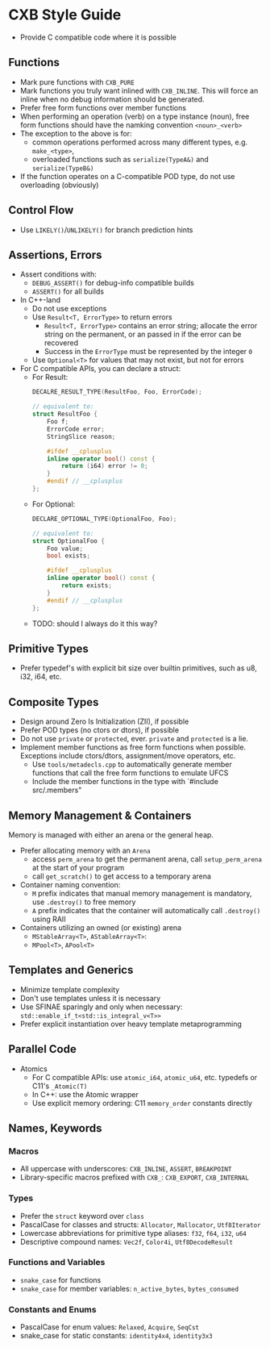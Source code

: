# CXB Style Guide
- Provide C compatible code where it is possible

## Functions
- Mark pure functions with `CXB_PURE`
- Mark functions you truly want inlined with `CXB_INLINE`. This will force an inline when no debug information should be generated.
- Prefer free form functions over member functions
- When performing an operation (verb) on a type instance (noun), free form functions should have the namking convention `<noun>_<verb>` 
- The exception to the above is for:
    - common operations performed across many different types, e.g. `make_<type>`,
    - overloaded functions such as `serialize(TypeA&)` and `serialize(TypeB&)`
- If the function operates on a C-compatible POD type, do not use overloading (obviously)

## Control Flow
- Use `LIKELY()`/`UNLIKELY()` for branch prediction hints

## Assertions, Errors
- Assert conditions with:
  - `DEBUG_ASSERT()` for debug-info compatible builds
  - `ASSERT()` for all builds
- In C++-land 
    - Do not use exceptions
    - Use `Result<T, ErrorType>` to return errors
        - `Result<T, ErrorType>` contains an error string; allocate the error string on the permanent, or an passed in if the error can be recovered
        - Success in the `ErrorType` must be represented by the integer `0`
    - Use `Optional<T>` for values that may not exist, but not for errors
- For C compatible APIs, you can declare a struct:
    - For Result:
        ```cpp
        DECALRE_RESULT_TYPE(ResultFoo, Foo, ErrorCode);

        // equivalent to:
        struct ResultFoo { 
            Foo f; 
            ErrorCode error; 
            StringSlice reason; 

            #ifdef __cplusplus
            inline operator bool() const {
                return (i64) error != 0;
            }
            #endif // __cplusplus
        };
        ```
    - For Optional:
        ```cpp
        DECLARE_OPTIONAL_TYPE(OptionalFoo, Foo);

        // equivalent to:
        struct OptionalFoo { 
            Foo value;
            bool exists;

            #ifdef __cplusplus
            inline operator bool() const {
                return exists;
            }
            #endif // __cplusplus
        };
        ```
    - TODO: should I always do it this way?

## Primitive Types

- Prefer typedef's with explicit bit size over builtin primitives, such as u8, i32, i64, etc.

## Composite Types

- Design around Zero Is Initialization (ZII), if possible
- Prefer POD types (no ctors or dtors), if possible
- Do not use `private` or `protected`, ever. `private` and `protected` is a lie.
- Implement member functions as free form functions when possible. Exceptions include ctors/dtors, assignment/move operators, etc.
    - Use `tools/metadecls.cpp` to automatically generate member functions that call the free form functions to emulate UFCS
    - Include the member functions in the type with `#include src/<type>.members"

## Memory Management & Containers

Memory is managed with either an arena or the general heap.

- Prefer allocating memory with an `Arena`
    - access `perm_arena` to get the permanent arena, call `setup_perm_arena` at the start of your program
    - call `get_scratch()` to get access to a temporary arena
- Container naming convention:
    - `M` prefix indicates that manual memory management is mandatory, use `.destroy()` to free memory
    - `A` prefix indicates that the container will automatically call `.destroy()` using RAII
- Containers utilizing an owned (or existing) arena
    - `MStableArray<T>`, `AStableArray<T>`:
    - `MPool<T>`, `APool<T>`

## Templates and Generics

- Minimize template complexity
- Don't use templates unless it is necessary
- Use SFINAE sparingly and only when necessary: `std::enable_if_t<std::is_integral_v<T>>`
- Prefer explicit instantiation over heavy template metaprogramming

## Parallel Code 
- Atomics
    - For C compatible APIs: use `atomic_i64`, `atomic_u64`, etc. typedefs or C11's `_Atomic(T)`
    - In C++: use the Atomic<T> wrapper
    - Use explicit memory ordering: C11 `memory_order` constants directly

## Names, Keywords

### Macros
- All uppercase with underscores: `CXB_INLINE`, `ASSERT`, `BREAKPOINT`
- Library-specific macros prefixed with `CXB_`: `CXB_EXPORT`, `CXB_INTERNAL`

### Types
- Prefer the `struct` keyword over `class`
- PascalCase for classes and structs: `Allocator`, `Mallocator`, `Utf8Iterator`
- Lowercase abbreviations for primitive type aliases: `f32`, `f64`, `i32`, `u64`
- Descriptive compound names: `Vec2f`, `Color4i`, `Utf8DecodeResult`

### Functions and Variables
- `snake_case` for functions
- `snake_case` for member variables: `n_active_bytes`, `bytes_consumed`

### Constants and Enums
- PascalCase for enum values: `Relaxed`, `Acquire`, `SeqCst`
- snake_case for static constants: `identity4x4`, `identity3x3`
